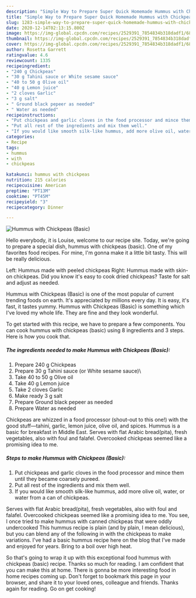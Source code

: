 ```yaml
---
description: "Simple Way to Prepare Super Quick Homemade Hummus with Chickpeas (Basic)"
title: "Simple Way to Prepare Super Quick Homemade Hummus with Chickpeas (Basic)"
slug: 1283-simple-way-to-prepare-super-quick-homemade-hummus-with-chickpeas-basic
date: 2020-12-14T02:13:15.800Z
image: https://img-global.cpcdn.com/recipes/2529391_7854834b318dadf1/680x482cq70/hummus-with-chickpeas-basic-recipe-main-photo.jpg
thumbnail: https://img-global.cpcdn.com/recipes/2529391_7854834b318dadf1/680x482cq70/hummus-with-chickpeas-basic-recipe-main-photo.jpg
cover: https://img-global.cpcdn.com/recipes/2529391_7854834b318dadf1/680x482cq70/hummus-with-chickpeas-basic-recipe-main-photo.jpg
author: Rosetta Garrett
ratingvalue: 4.6
reviewcount: 1335
recipeingredient:
- "240 g Chickpeas"
- "30 g Tahini sauce or White sesame sauce"
- "40 to 50 g Olive oil"
- "40 g Lemon juice"
- "2 cloves Garlic"
- "3 g salt"
- " Ground black pepeer as needed"
- " Water as needed"
recipeinstructions:
- "Put chickpeas and garlic cloves in the food processor and mince them until they became coarsely pureed."
- "Put all rest of the ingredients and mix them well."
- "If you would like smooth silk-like hummus, add more olive oil, water, or water from a can of chickpeas."
categories:
- Recipe
tags:
- hummus
- with
- chickpeas

katakunci: hummus with chickpeas 
nutrition: 215 calories
recipecuisine: American
preptime: "PT13M"
cooktime: "PT45M"
recipeyield: "3"
recipecategory: Dinner

---
```



![Hummus with Chickpeas (Basic)](https://img-global.cpcdn.com/recipes/2529391_7854834b318dadf1/680x482cq70/hummus-with-chickpeas-basic-recipe-main-photo.jpg)

Hello everybody, it is Louise, welcome to our recipe site. Today, we're going to prepare a special dish, hummus with chickpeas (basic). One of my favorites food recipes. For mine, I'm gonna make it a little bit tasty. This will be really delicious.

Left: Hummus made with peeled chickpeas Right: Hummus made with skin-on chickpeas. Did you know it&#39;s easy to cook dried chickpeas? Taste for salt and adjust as needed.

Hummus with Chickpeas (Basic) is one of the most popular of current trending foods on earth. It's appreciated by millions every day. It is easy, it's fast, it tastes yummy. Hummus with Chickpeas (Basic) is something which I've loved my whole life. They are fine and they look wonderful.


To get started with this recipe, we have to prepare a few components. You can cook hummus with chickpeas (basic) using 8 ingredients and 3 steps. Here is how you cook that.

<!--inarticleads1-->

##### The ingredients needed to make Hummus with Chickpeas (Basic):

1. Prepare 240 g Chickpeas
1. Prepare 30 g Tahini sauce (or White sesame sauce)\
1. Take 40 to 50 g Olive oil
1. Take 40 g Lemon juice
1. Take 2 cloves Garlic
1. Make ready 3 g salt
1. Prepare  Ground black pepeer as needed
1. Prepare  Water as needed


Chickpeas are whizzed in a food processor (shout-out to this one!) with the good stuff—tahini, garlic, lemon juice, olive oil, and spices. Hummus is a basic for breakfast in Middle East. Serves with flat Arabic bread(pita), fresh vegetables, also with foul and falafel. Overcooked chickpeas seemed like a promising idea to me. 

<!--inarticleads2-->

##### Steps to make Hummus with Chickpeas (Basic):

1. Put chickpeas and garlic cloves in the food processor and mince them until they became coarsely pureed.
1. Put all rest of the ingredients and mix them well.
1. If you would like smooth silk-like hummus, add more olive oil, water, or water from a can of chickpeas.


Serves with flat Arabic bread(pita), fresh vegetables, also with foul and falafel. Overcooked chickpeas seemed like a promising idea to me. You see, I once tried to make hummus with canned chickpeas that were oddly undercooked This hummus recipe is plain (and by plain, I mean delicious), but you can blend any of the following in with the chickpeas to make variations. I&#39;ve had a basic hummus recipe here on the blog that I&#39;ve made and enjoyed for years. Bring to a boil over high heat. 

So that's going to wrap it up with this exceptional food hummus with chickpeas (basic) recipe. Thanks so much for reading. I am confident that you can make this at home. There is gonna be more interesting food in home recipes coming up. Don't forget to bookmark this page in your browser, and share it to your loved ones, colleague and friends. Thanks again for reading. Go on get cooking!
